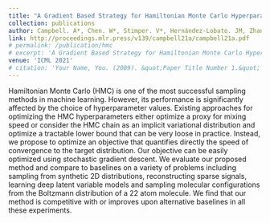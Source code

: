 ```yaml
---
title: "A Gradient Based Strategy for Hamiltonian Monte Carlo Hyperparameter Optimization"
collection: publications
author: Campbell. A*, Chen. W*, Stimper. V*, Hernández-Lobato. JM, Zhang. Y
link: http://proceedings.mlr.press/v139/campbell21a/campbell21a.pdf
# permalink: /publication/hmc
# excerpt: 'A Gradient Based Strategy for Hamiltonian Monte Carlo Hyperparameter Optimization'
venue: 'ICML 2021'
# citation: 'Your Name, You. (2009). &quot;Paper Title Number 1.&quot; <i>Journal 1</i>. 1(1).'
---
```


Hamiltonian Monte Carlo (HMC) is one of the most successful sampling methods in machine learning. However, its performance is significantly affected by the choice of hyperparameter values. Existing approaches for optimizing the HMC hyperparameters either optimize a proxy for mixing speed or consider the HMC chain as an implicit variational distribution and optimize a tractable lower bound that can be very loose in practice. Instead, we propose to optimize an objective that quantifies directly the speed of convergence to the target distribution. Our objective can be easily optimized using stochastic gradient descent. We evaluate our proposed method and compare to baselines on a variety of problems including sampling from synthetic 2D distributions, reconstructing sparse signals, learning deep latent variable models and sampling molecular configurations from the Boltzmann distribution of a 22 atom molecule. We find that our method is competitive with or improves upon alternative baselines in all these experiments.
